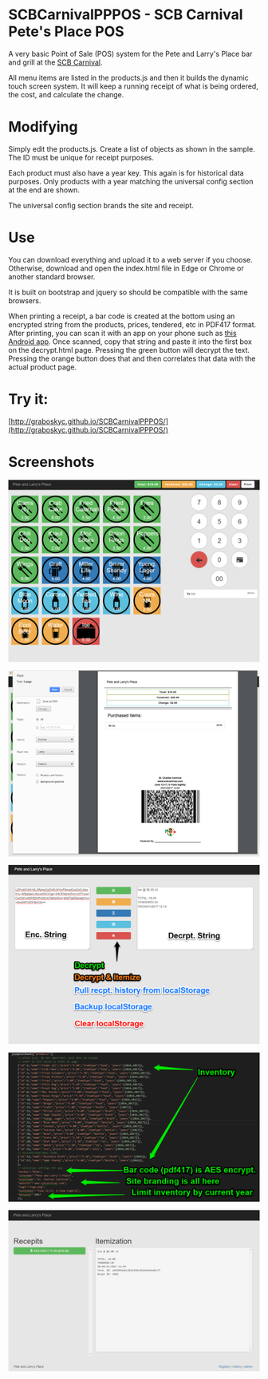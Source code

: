 # SCBCarnivalPPPOS - SCB Carnival Pete's Place POS
A very basic Point of Sale (POS) system for the Pete and Larry's Place bar and grill at the [SCB Carnival](http://scbcarnival.com).

All menu items are listed in the products.js and then it builds the dynamic touch screen system. It will keep a running receipt of what is being ordered, the cost, and calculate the change. 

# Modifying 
Simply edit the products.js. Create a list of objects as shown in the sample. The ID must be unique for receipt purposes.

Each product must also have a year key. This again is for historical data purposes. Only products with a year matching the universal config section at the end are shown.

The universal config section brands the site and receipt.

# Use
You can download everything and upload it to a web server if you choose. Otherwise, download and open the index.html file in Edge or Chrome or another standard browser. 

It is built on bootstrap and jquery so should be compatible with the same browsers.

When printing a receipt, a bar code is created at the bottom using an encrypted string from the products, prices, tendered, etc in PDF417 format. After printing, you can scan it with an app on your phone such as [this Android app](https://play.google.com/store/apps/details?id=mobi.pdf417). Once scanned, copy that string and paste it into the first box on the decrypt.html page. Pressing the green button will decrypt the text. Pressing the orange button does that and then correlates that data with the actual product page.

# Try it:
[http://graboskyc.github.io/SCBCarnivalPPPOS/](http://graboskyc.github.io/SCBCarnivalPPPOS/)

# Screenshots
![](SS/ss1.png)

![](SS/ss2.png)

![](SS/ss3.png)

![](SS/ss4.png)

![](SS/ss5.png)